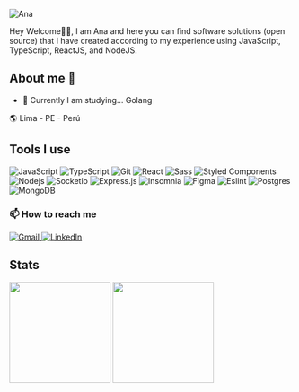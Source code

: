 ![Ana](https://user-images.githubusercontent.com/77282196/138700343-978caac0-212b-4673-b1f0-32c60a850dfc.png)

Hey Welcome👋🏻, I am Ana and here you can find software solutions (open source) that I have created according to my experience
using JavaScript, TypeScript, ReactJS, and NodeJS. 

## About me 🤔
- 🌱 Currently I am studying... Golang

:earth_americas: Lima - PE - Perú
## Tools I use


<p>
  <img alt="JavaScript" src="https://img.shields.io/badge/-JavaScript-e0c050?style=flat-square&logo=javascript&logoColor=white" />
  <img alt="TypeScript" src="https://img.shields.io/badge/-TypeScript-007ACC?style=flat-square&logo=typescript&logoColor=white" />
  <img alt="Git" src="https://img.shields.io/badge/-Git-F05032?style=flat-square&logo=git&logoColor=white" />
  
  <img alt="React" src="https://img.shields.io/badge/React-%2320232a.svg?style=flat-square&logo=React&logoColor=%2361DAFB"/>
  <img alt="Sass" src="https://img.shields.io/badge/-Sass-CC6699?style=flat-square&logo=sass&logoColor=white" />
  <img alt="Styled Components" src="https://img.shields.io/badge/-Styled_Components-db7092?style=flat-square&logo=styled-components&logoColor=white" />
 
  <img alt="Nodejs" src="https://img.shields.io/badge/-Nodejs-43853d?style=flat-square&logo=node.js&logoColor=white" />
  <img alt="Socketio" src="https://img.shields.io/badge/-Socket.io-010101?style=flat-square&logo=socket.io&logoColor=white" />
  <img alt="Express.js" src="https://img.shields.io/badge/Express.js-%23404d59.svg?style=flat-square&logo=Express&logoColor=%2361DAFB"/>
  

  <img alt="Insomnia" src="https://img.shields.io/badge/-Insomnia-6a4fa0?style=flat-square&logo=insomnia&logoColor=white" />
  <img alt="Figma" src="https://img.shields.io/badge/-Figma-eb7039?style=flat-square&logo=figma&logoColor=white" />
  <img alt="Eslint" src="https://img.shields.io/badge/-ESLint-595fba?style=flat-square&logo=eslint&logoColor=white" />
 
  <img alt="Postgres" src="https://img.shields.io/badge/-Postgres-338791?style=flat-square&logo=postgresql&logoColor=white" />
  <img alt="MongoDB" src="https://img.shields.io/badge/-MongoDB-13aa52?style=flat-square&logo=mongodb&logoColor=white" />
 </p> 
 
 ### 📫 How to reach me
 

<p>
  <a target="_blank" href="mailto:anayfernandez95@gmail.com?subject=[GitHub]">
    <img alt="Gmail" src="https://img.shields.io/badge/anayfernandez95@gmail.com-D14836?style=for-the-badge&logo=gmail&logoColor=white" />
  </a>
  
   <a target="_blank" href="https://www.linkedin.com/in/ana-yamileth-fernandez/">
    <img alt="LinkedIn" src="https://img.shields.io/badge/Ana Fernandez-%230077B5.svg?style=for-the-badge&logo=linkedin&logoColor=white"/>
  </a>
  
</p>

## Stats

<div>
  <img height="180em" src="https://github-readme-stats.vercel.app/api?username=Afernandezc435&show_icons=true&theme=radical&include_all_commits=true&count_private=true"/>
  <img height="180em" src="https://github-readme-stats.vercel.app/api/top-langs/?username=Afernandezc435&layout=compact&langs_count=10&theme=radical"/>
</div>
